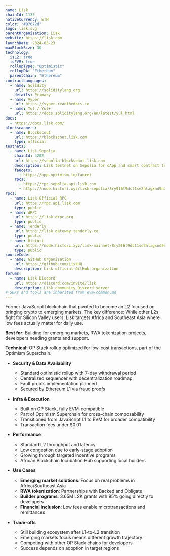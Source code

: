 ```yaml
---
name: Lisk
chainId: 1135
nativeCurrency: ETH
color: "#87672d"
logo: lisk.svg
parentOrganization: Lisk
website: https://lisk.com
launchDate: 2024-05-23
maxBlockSize: 30
technology:
  isL2: true
  isEVM: true
  rollupType: "Optimistic"
  rollupDA: "Ethereum"
  parentChain: "Ethereum"
contractLanguages:
  - name: Solidity
    url: https://soliditylang.org
    details: Primary
  - name: Vyper
    url: https://vyper.readthedocs.io
  - name: Yul / Yul+
    url: https://docs.soliditylang.org/en/latest/yul.html
docs:
  - https://docs.lisk.com/
blockscanners:
  - name: Blockscout
    url: https://blockscout.lisk.com
    type: official
testnets:
  - name: Lisk Sepolia
    chainId: 4202
    url: https://sepolia-blockscout.lisk.com
    description: Lisk testnet on Sepolia for dApp and smart contract testing.
    faucets:
      - https://app.optimism.io/faucet
    rpcs:
      - https://rpc.sepolia-api.lisk.com
      - https://node.histori.xyz/lisk-sepolia/8ry9f6t9dct1se2hlagxnd9n2a
rpcs:
  - name: Lisk Official RPC
    url: https://rpc.api.lisk.com
    type: public
  - name: dRPC
    url: https://lisk.drpc.org
    type: public
  - name: Tenderly
    url: https://lisk.gateway.tenderly.co
    type: public
  - name: Histori
    url: https://node.histori.xyz/lisk-mainnet/8ry9f6t9dct1se2hlagxnd9n2a
    type: public
sourceCode:
  - name: GitHub Organization
    url: https://github.com/LiskHQ
    description: Lisk official GitHub organization
forums:
  - name: Lisk Discord
    url: https://discord.com/invite/lisk
    description: Lisk community Discord server
# SDKs and tools are inherited from evm-common.md
---
```


Former JavaScript blockchain that pivoted to become an L2 focused on bringing crypto to emerging markets. The key difference: While other L2s fight for Silicon Valley users, Lisk targets Africa and Southeast Asia where low fees actually matter for daily use.

**Best for:** Building for emerging markets, RWA tokenization projects, developers needing grants and support.

**Technical:** OP Stack rollup optimized for low-cost transactions, part of the Optimism Superchain.

- **Security & Data Availability**  
  - Standard optimistic rollup with 7-day withdrawal period
  - Centralized sequencer with decentralization roadmap
  - Fault proofs implementation planned
  - Secured by Ethereum L1 via fraud proofs

- **Infra & Execution**  
  - Built on OP Stack, fully EVM-compatible
  - Part of Optimism Superchain for cross-chain composability
  - Transitioned from JavaScript L1 to EVM for broader compatibility
  - Transaction fees under $0.01

- **Performance**  
  - Standard L2 throughput and latency
  - Low congestion due to early-stage adoption
  - Growing through targeted incentive programs
  - African Blockchain Incubation Hub supporting local builders

- **Use Cases**  
  - **Emerging market solutions**: Focus on real problems in Africa/Southeast Asia
  - **RWA tokenization**: Partnerships with Backed and Obligate
  - **Builder programs**: 3.65M LSK grants with 95% going directly to developers
  - **Financial inclusion**: Low fees enable microtransactions and remittances

- **Trade-offs**  
  - Still building ecosystem after L1-to-L2 transition
  - Emerging markets focus means different growth trajectory
  - Competing with other OP Stack chains for developers
  - Success depends on adoption in target regions